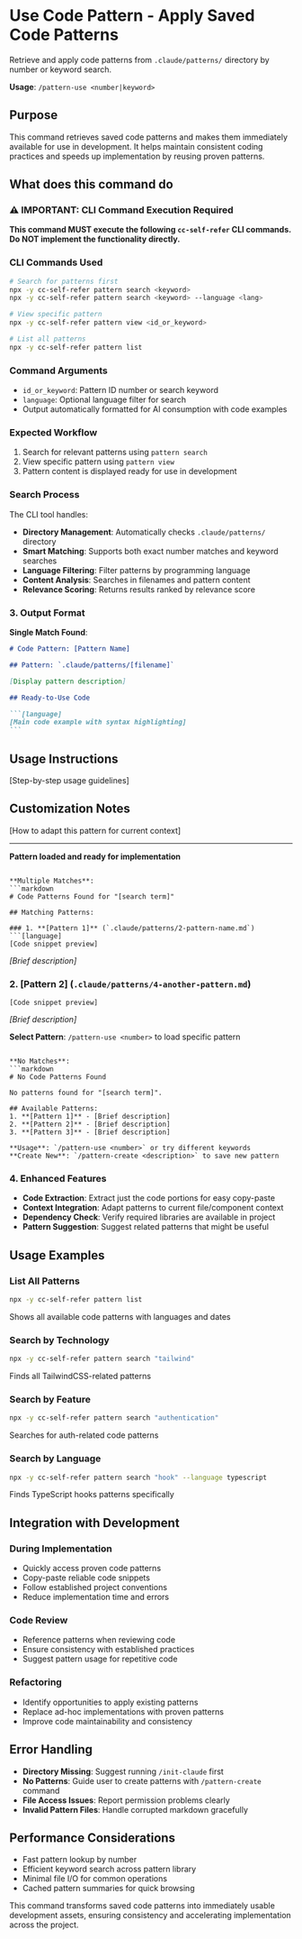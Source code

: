 # Use Code Pattern - Apply Saved Code Patterns

Retrieve and apply code patterns from `.claude/patterns/` directory by number or keyword search.

**Usage**: `/pattern-use <number|keyword>`

## Purpose

This command retrieves saved code patterns and makes them immediately available for use in development. It helps maintain consistent coding practices and speeds up implementation by reusing proven patterns.

## What does this command do

### ⚠️ IMPORTANT: CLI Command Execution Required

**This command MUST execute the following `cc-self-refer` CLI commands. Do NOT implement the functionality directly.**

### CLI Commands Used

```bash
# Search for patterns first
npx -y cc-self-refer pattern search <keyword>
npx -y cc-self-refer pattern search <keyword> --language <lang>

# View specific pattern
npx -y cc-self-refer pattern view <id_or_keyword>

# List all patterns
npx -y cc-self-refer pattern list
```

### Command Arguments
- `id_or_keyword`: Pattern ID number or search keyword  
- `language`: Optional language filter for search
- Output automatically formatted for AI consumption with code examples

### Expected Workflow
1. Search for relevant patterns using `pattern search`
2. View specific pattern using `pattern view`
3. Pattern content is displayed ready for use in development

### Search Process

The CLI tool handles:

- **Directory Management**: Automatically checks `.claude/patterns/` directory
- **Smart Matching**: Supports both exact number matches and keyword searches
- **Language Filtering**: Filter patterns by programming language
- **Content Analysis**: Searches in filenames and pattern content
- **Relevance Scoring**: Returns results ranked by relevance score

### 3. Output Format

**Single Match Found**:

````markdown
# Code Pattern: [Pattern Name]

## Pattern: `.claude/patterns/[filename]`

[Display pattern description]

## Ready-to-Use Code

```[language]
[Main code example with syntax highlighting]
```
````

## Usage Instructions

[Step-by-step usage guidelines]

## Customization Notes

[How to adapt this pattern for current context]

---

**Pattern loaded and ready for implementation**

````

**Multiple Matches**:
```markdown
# Code Patterns Found for "[search term]"

## Matching Patterns:

### 1. **[Pattern 1]** (`.claude/patterns/2-pattern-name.md`)
```[language]
[Code snippet preview]
````

_[Brief description]_

### 2. **[Pattern 2]** (`.claude/patterns/4-another-pattern.md`)

```[language]
[Code snippet preview]
```

_[Brief description]_

**Select Pattern**: `/pattern-use <number>` to load specific pattern

````

**No Matches**:
```markdown
# No Code Patterns Found

No patterns found for "[search term]".

## Available Patterns:
1. **[Pattern 1]** - [Brief description]
2. **[Pattern 2]** - [Brief description]
3. **[Pattern 3]** - [Brief description]

**Usage**: `/pattern-use <number>` or try different keywords
**Create New**: `/pattern-create <description>` to save new pattern
````

### 4. Enhanced Features

- **Code Extraction**: Extract just the code portions for easy copy-paste
- **Context Integration**: Adapt patterns to current file/component context
- **Dependency Check**: Verify required libraries are available in project
- **Pattern Suggestion**: Suggest related patterns that might be useful

## Usage Examples

### List All Patterns

```bash
npx -y cc-self-refer pattern list
```

Shows all available code patterns with languages and dates

### Search by Technology

```bash
npx -y cc-self-refer pattern search "tailwind"
```

Finds all TailwindCSS-related patterns

### Search by Feature

```bash
npx -y cc-self-refer pattern search "authentication"
```

Searches for auth-related code patterns

### Search by Language

```bash
npx -y cc-self-refer pattern search "hook" --language typescript
```

Finds TypeScript hooks patterns specifically

## Integration with Development

### During Implementation

- Quickly access proven code patterns
- Copy-paste reliable code snippets
- Follow established project conventions
- Reduce implementation time and errors

### Code Review

- Reference patterns when reviewing code
- Ensure consistency with established practices
- Suggest pattern usage for repetitive code

### Refactoring

- Identify opportunities to apply existing patterns
- Replace ad-hoc implementations with proven patterns
- Improve code maintainability and consistency

## Error Handling

- **Directory Missing**: Suggest running `/init-claude` first
- **No Patterns**: Guide user to create patterns with `/pattern-create` command
- **File Access Issues**: Report permission problems clearly
- **Invalid Pattern Files**: Handle corrupted markdown gracefully

## Performance Considerations

- Fast pattern lookup by number
- Efficient keyword search across pattern library
- Minimal file I/O for common operations
- Cached pattern summaries for quick browsing

This command transforms saved code patterns into immediately usable development assets, ensuring consistency and accelerating implementation across the project.
